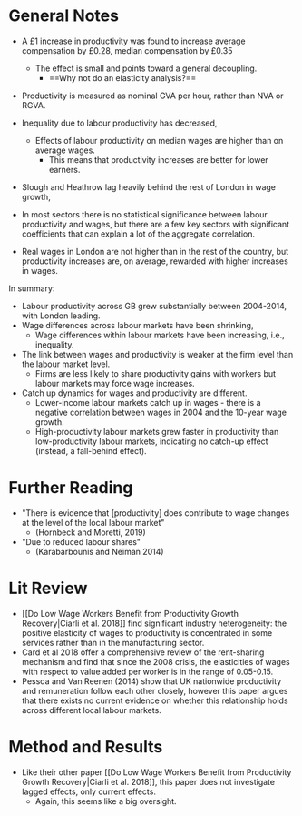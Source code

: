 # General Notes
- A £1 increase in productivity was found to increase average compensation by £0.28, median compensation by £0.35
	- The effect is small and points toward a general decoupling.
		- ==Why not do an elasticity analysis?==
- Productivity is measured as nominal GVA per hour, rather than NVA or RGVA.

- Inequality due to labour productivity has decreased,
	- Effects of labour productivity on median wages are higher than on average wages.
		- This means that productivity increases are better for lower earners.
- Slough and Heathrow lag heavily behind the rest of London in wage growth,
- In most sectors there is no statistical significance between labour productivity and wages, but there are a few key sectors with significant coefficients that can explain a lot of the aggregate correlation.
- Real wages in London are not higher than in the rest of the country, but productivity increases are, on average, rewarded with higher increases in wages. 

In summary:
- Labour productivity across GB grew substantially between 2004-2014, with London leading.
- Wage differences across labour markets have been shrinking,
	- Wage differences within labour markets have been increasing, i.e., inequality.
- The link between wages and productivity is weaker at the firm level than the labour market level.
	- Firms are less likely to share productivity gains with workers but labour markets may force wage increases.
- Catch up dynamics for wages and productivity are different.
	- Lower-income labour markets catch up in wages - there is a negative correlation between wages in 2004 and the 10-year wage growth.
	- High-productivity labour markets grew faster in productivity than low-productivity labour markets, indicating no catch-up effect (instead, a fall-behind effect).
# Further Reading
- "There is evidence that \[productivity] does contribute to wage changes at the level of the local labour market"
	- (Hornbeck and Moretti, 2019)
- "Due to reduced labour shares"
	- (Karabarbounis and Neiman 2014)
# Lit Review
- [[Do Low Wage Workers Benefit from Productivity Growth Recovery|Ciarli et al. 2018]] find significant industry heterogeneity: the positive elasticity of wages to productivity is concentrated in some services rather than in the manufacturing sector.
- Card et al 2018 offer a comprehensive review of the rent-sharing mechanism and find that since the 2008 crisis, the elasticities of wages with respect to value added per worker is in the range of 0.05-0.15.
- Pessoa and Van Reenen (2014) show that UK nationwide productivity and remuneration follow each other closely, however this paper argues that there exists no current evidence on whether this relationship holds across different local labour markets.
# Method and Results
- Like their other paper [[Do Low Wage Workers Benefit from Productivity Growth Recovery|Ciarli et al. 2018]], this paper does not investigate lagged effects, only current effects.
	- Again, this seems like a big oversight.